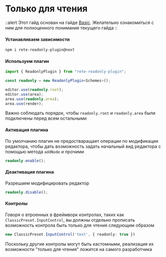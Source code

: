 # Только для чтения

::alert
Этот гайд основан на гайде [Basic](./basic). Желательно ознакомиться с ним для полноценного понимания текущего гайда
::

#### Устанавливаем зависимости

```bash
npm i rete-readonly-plugin@next
```

#### Используем плагин

```ts
import { ReadonlyPlugin } from "rete-readonly-plugin";

const readonly = new ReadonlyPlugin<Schemes>();

editor.use(readonly.root);
editor.use(area);
area.use(readonly.area);
area.use(render);
```

Важно соблюдать порядок, чтобы `readonly.root` и `readonly.area` были подключены перед всем остальными

#### Активация плагина

По умолчанию плагин не предостваращает операции по модификации редактора, чтобы дать возможность задать начальный вид редактора с помощью метода `addNode` и прочими

```ts
readonly.enable();
```

#### Деактивация плагина

Разрешаем модифицировать редактор

```ts
readonly.disable();
```

#### Контролы

Говоря о втроенных в фреймворк контролах, таких как `ClassicPreset.InputControl`, вы должны отдельно прописать возможность контрола быть только для чтения следующим образом

```ts
new ClassicPreset.InputControl('text', { readonly: true })
```

Поскольку другие контролы могут быть кастомными, реализация их возможности "только для чтения" ложится на самого разработчика
